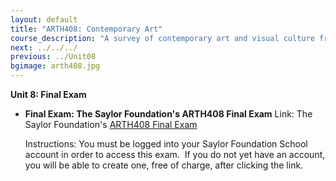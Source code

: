 ```yaml
---
layout: default
title: "ARTH408: Contemporary Art"
course_description: "A survey of contemporary art and visual culture from the 1960 to 2010 in both the western and global context, with particular emphasis on the specific aesthetic and social issues of the contemporary period."
next: ../../../
previous: ../Unit08
bgimage: arth408.jpg
---
```

**Unit 8: Final Exam** <span id="8"></span> 
-   **Final Exam: The Saylor Foundation's ARTH408 Final Exam**
    Link: The Saylor Foundation's [ARTH408 Final
    Exam](http://school.saylor.org/mod/quiz/view.php?id=459)  
      
     Instructions: You must be logged into your Saylor Foundation School
    account in order to access this exam.  If you do not yet have an
    account, you will be able to create one, free of charge, after
    clicking the link. 


